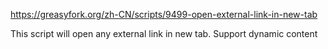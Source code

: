 https://greasyfork.org/zh-CN/scripts/9499-open-external-link-in-new-tab

This script will open any external link in new tab. Support dynamic content
